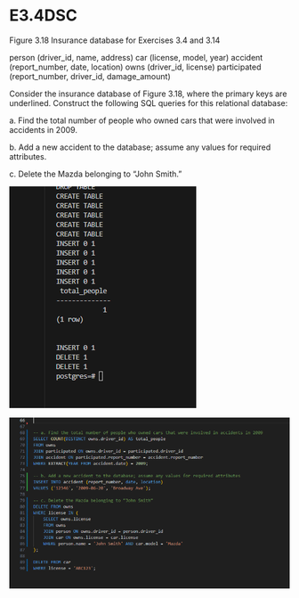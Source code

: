 # E3.4DSC

Figure 3.18
Insurance database for Exercises 3.4 and 3.14

person (driver_id, name, address)
car (license, model, year)
accident (report_number, date, location)
owns (driver_id, license)
participated (report_number, driver_id, damage_amount)

Consider the insurance database of Figure 3.18, where the primary keys are underlined. Construct the following SQL queries for this relational database:

a. Find the total number of people who owned cars that were involved in accidents in 2009.

b. Add a new accident to the database; assume any values for required attributes.

c. Delete the Mazda belonging to “John Smith.”


![output](output.png)


![queries](queries.png)
